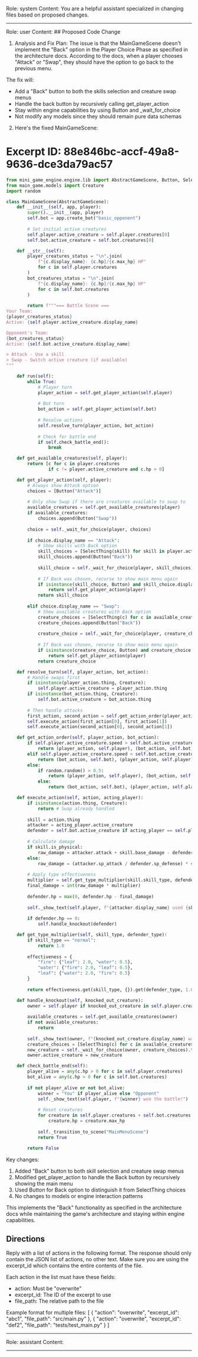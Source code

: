 Role: system
Content: You are a helpful assistant specialized in changing files based on proposed changes.
__________________
Role: user
Content: ## Proposed Code Change
1. Analysis and Fix Plan:
The issue is that the MainGameScene doesn't implement the "Back" option in the Player Choice Phase as specified in the architecture docs. According to the docs, when a player chooses "Attack" or "Swap", they should have the option to go back to the previous menu.

The fix will:
- Add a "Back" button to both the skills selection and creature swap menus
- Handle the back button by recursively calling get_player_action
- Stay within engine capabilities by using Button and _wait_for_choice
- Not modify any models since they should remain pure data schemas

2. Here's the fixed MainGameScene:

# Excerpt ID: 88e846bc-accf-49a8-9636-dce3da79ac57
```python main_game/scenes/main_game_scene.py
from mini_game_engine.engine.lib import AbstractGameScene, Button, SelectThing
from main_game.models import Creature
import random

class MainGameScene(AbstractGameScene):
    def __init__(self, app, player):
        super().__init__(app, player)
        self.bot = app.create_bot("basic_opponent")
        
        # Set initial active creatures
        self.player.active_creature = self.player.creatures[0]
        self.bot.active_creature = self.bot.creatures[0]

    def __str__(self):
        player_creatures_status = "\n".join(
            f"{c.display_name}: {c.hp}/{c.max_hp} HP" 
            for c in self.player.creatures
        )
        bot_creatures_status = "\n".join(
            f"{c.display_name}: {c.hp}/{c.max_hp} HP"
            for c in self.bot.creatures
        )
        
        return f"""=== Battle Scene ===
Your Team:
{player_creatures_status}
Active: {self.player.active_creature.display_name}

Opponent's Team: 
{bot_creatures_status}
Active: {self.bot.active_creature.display_name}

> Attack - Use a skill
> Swap - Switch active creature (if available)
"""

    def run(self):
        while True:
            # Player turn
            player_action = self.get_player_action(self.player)
            
            # Bot turn
            bot_action = self.get_player_action(self.bot)
            
            # Resolve actions
            self.resolve_turn(player_action, bot_action)
            
            # Check for battle end
            if self.check_battle_end():
                break

    def get_available_creatures(self, player):
        return [c for c in player.creatures 
                if c != player.active_creature and c.hp > 0]

    def get_player_action(self, player):
        # Always show Attack option
        choices = [Button("Attack")]
        
        # Only show Swap if there are creatures available to swap to
        available_creatures = self.get_available_creatures(player)
        if available_creatures:
            choices.append(Button("Swap"))
        
        choice = self._wait_for_choice(player, choices)
        
        if choice.display_name == "Attack":
            # Show skills with Back option
            skill_choices = [SelectThing(skill) for skill in player.active_creature.skills]
            skill_choices.append(Button("Back"))
            
            skill_choice = self._wait_for_choice(player, skill_choices)
            
            # If Back was chosen, recurse to show main menu again
            if isinstance(skill_choice, Button) and skill_choice.display_name == "Back":
                return self.get_player_action(player)
            return skill_choice
            
        elif choice.display_name == "Swap":
            # Show available creatures with Back option
            creature_choices = [SelectThing(c) for c in available_creatures]
            creature_choices.append(Button("Back"))
            
            creature_choice = self._wait_for_choice(player, creature_choices)
            
            # If Back was chosen, recurse to show main menu again
            if isinstance(creature_choice, Button) and creature_choice.display_name == "Back":
                return self.get_player_action(player)
            return creature_choice

    def resolve_turn(self, player_action, bot_action):
        # Handle swaps first
        if isinstance(player_action.thing, Creature):
            self.player.active_creature = player_action.thing
        if isinstance(bot_action.thing, Creature):
            self.bot.active_creature = bot_action.thing
            
        # Then handle attacks
        first_action, second_action = self.get_action_order(player_action, bot_action)
        self.execute_action(first_action[0], first_action[1])
        self.execute_action(second_action[0], second_action[1])

    def get_action_order(self, player_action, bot_action):
        if self.player.active_creature.speed > self.bot.active_creature.speed:
            return (player_action, self.player), (bot_action, self.bot)
        elif self.player.active_creature.speed < self.bot.active_creature.speed:
            return (bot_action, self.bot), (player_action, self.player)
        else:
            if random.random() > 0.5:
                return (player_action, self.player), (bot_action, self.bot)
            else:
                return (bot_action, self.bot), (player_action, self.player)

    def execute_action(self, action, acting_player):
        if isinstance(action.thing, Creature):
            return # Swap already handled
            
        skill = action.thing
        attacker = acting_player.active_creature
        defender = self.bot.active_creature if acting_player == self.player else self.player.active_creature
        
        # Calculate damage
        if skill.is_physical:
            raw_damage = attacker.attack + skill.base_damage - defender.defense
        else:
            raw_damage = (attacker.sp_attack / defender.sp_defense) * skill.base_damage
            
        # Apply type effectiveness
        multiplier = self.get_type_multiplier(skill.skill_type, defender.creature_type)
        final_damage = int(raw_damage * multiplier)
        
        defender.hp = max(0, defender.hp - final_damage)
        
        self._show_text(self.player, f"{attacker.display_name} used {skill.display_name} for {final_damage} damage!")
        
        if defender.hp == 0:
            self.handle_knockout(defender)

    def get_type_multiplier(self, skill_type, defender_type):
        if skill_type == "normal":
            return 1.0
        
        effectiveness = {
            "fire": {"leaf": 2.0, "water": 0.5},
            "water": {"fire": 2.0, "leaf": 0.5},
            "leaf": {"water": 2.0, "fire": 0.5}
        }
        
        return effectiveness.get(skill_type, {}).get(defender_type, 1.0)

    def handle_knockout(self, knocked_out_creature):
        owner = self.player if knocked_out_creature in self.player.creatures else self.bot
        
        available_creatures = self.get_available_creatures(owner)
        if not available_creatures:
            return
            
        self._show_text(owner, f"{knocked_out_creature.display_name} was knocked out! Choose a new creature!")
        creature_choices = [SelectThing(c) for c in available_creatures]
        new_creature = self._wait_for_choice(owner, creature_choices).thing
        owner.active_creature = new_creature

    def check_battle_end(self):
        player_alive = any(c.hp > 0 for c in self.player.creatures)
        bot_alive = any(c.hp > 0 for c in self.bot.creatures)
        
        if not player_alive or not bot_alive:
            winner = "You" if player_alive else "Opponent"
            self._show_text(self.player, f"{winner} won the battle!")
            
            # Reset creatures
            for creature in self.player.creatures + self.bot.creatures:
                creature.hp = creature.max_hp
                
            self._transition_to_scene("MainMenuScene")
            return True
            
        return False
```

Key changes:
1. Added "Back" button to both skill selection and creature swap menus
2. Modified get_player_action to handle the Back button by recursively showing the main menu
3. Used Button for Back option to distinguish it from SelectThing choices
4. No changes to models or engine interaction patterns

This implements the "Back" functionality as specified in the architecture docs while maintaining the game's architecture and staying within engine capabilities.

## Directions
Reply with a list of actions in the following format. The response should only contain the JSON list of actions, no other text.
Make sure you are using the excerpt_id which contains the entire contents of the file.

Each action in the list must have these fields:
- action: Must be "overwrite"
- excerpt_id: The ID of the excerpt to use
- file_path: The relative path to the file

Example format for multiple files:
[
    {
        "action": "overwrite",
        "excerpt_id": "abc1",
        "file_path": "src/main.py"
    },
    {
        "action": "overwrite",
        "excerpt_id": "def2",
        "file_path": "tests/test_main.py"
    }
]
__________________
Role: assistant
Content: 
__________________
